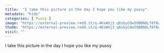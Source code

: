 ```yaml
---
title:  "I take this picture in the day I hope you like my pussy"
metadate: "hide"
categories: [ Pussy ]
image: "https://external-preview.redd.it/q-4KsWXj3_q6sbyCOw59BBN8Lf6f6w2sPwqAyhc1adQ.jpg?auto=webp&s=9e7aa6cbd0b5b57f5a1adae5dce822b5c489e7a7"
thumb: "https://external-preview.redd.it/q-4KsWXj3_q6sbyCOw59BBN8Lf6f6w2sPwqAyhc1adQ.jpg?width=960&crop=smart&auto=webp&s=72ac420c0fdb33e1df52c6b4c7dcfa300cd2154a"
visit: ""
---
```

I take this picture in the day I hope you like my pussy
